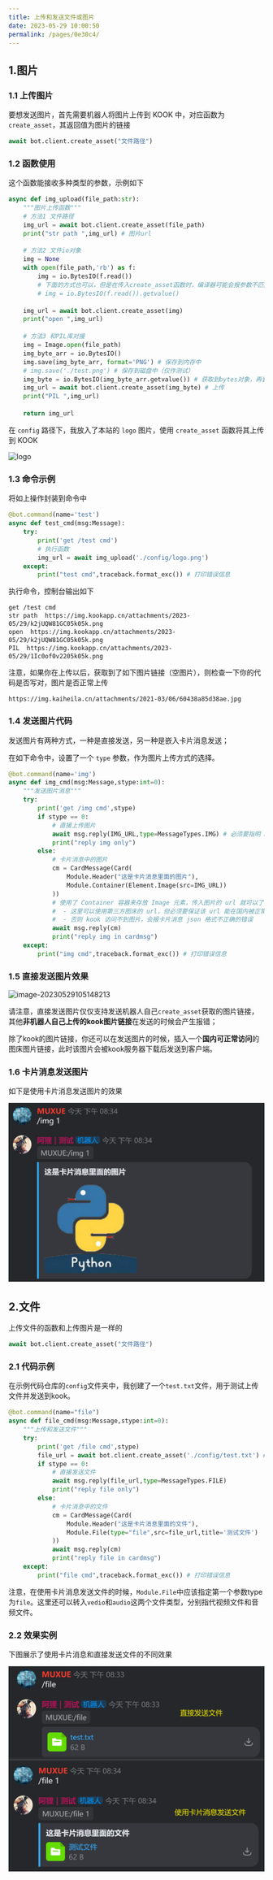 ```yaml
---
title: 上传和发送文件或图片
date: 2023-05-29 10:00:50
permalink: /pages/0e30c4/
---
```


## 1.图片

### 1.1 上传图片

要想发送图片，首先需要机器人将图片上传到 KOOK 中，对应函数为 `create_asset`，其返回值为图片的链接

~~~python
await bot.client.create_asset("文件路径")
~~~

### 1.2 函数使用

这个函数能接收多种类型的参数，示例如下

~~~python
async def img_upload(file_path:str):
    """图片上传函数"""
    # 方法1 文件路径
    img_url = await bot.client.create_asset(file_path)
    print("str path ",img_url) # 图片url

    # 方法2 文件io对象
    img = None
    with open(file_path,'rb') as f:
        img = io.BytesIO(f.read())
        # 下面的方式也可以，但是在传入create_asset函数时，编译器可能会报参数不匹配的警告
        # img = io.BytesIO(f.read()).getvalue() 
    
    img_url = await bot.client.create_asset(img) 
    print("open ",img_url)

    # 方法3 和PIL库对接
    img = Image.open(file_path)
    img_byte_arr = io.BytesIO()
    img.save(img_byte_arr, format='PNG') # 保存到内存中
    # img.save('./test.png') # 保存到磁盘中（仅作测试）
    img_byte = io.BytesIO(img_byte_arr.getvalue()) # 获取到bytes对象，再套一层io避免报警告
    img_url = await bot.client.create_asset(img_byte) # 上传
    print("PIL ",img_url)

    return img_url
~~~

在 `config` 路径下，我放入了本站的 `logo` 图片，使用 `create_asset` 函数将其上传到 KOOK

![logo](./img/logo.png)

### 1.3 命令示例

将如上操作封装到命令中

~~~python
@bot.command(name='test')
async def test_cmd(msg:Message):
    try:
        print('get /test cmd')
        # 执行函数
        img_url = await img_upload('./config/logo.png')
    except:
        print("test cmd",traceback.format_exc()) # 打印错误信息
~~~

执行命令，控制台输出如下

~~~
get /test cmd
str path  https://img.kookapp.cn/attachments/2023-05/29/k2jUQW81GC05k05k.png
open  https://img.kookapp.cn/attachments/2023-05/29/k2jUQW81GC05k05k.png
PIL  https://img.kookapp.cn/attachments/2023-05/29/1Ic0of0v2205k05k.png
~~~

注意，如果你在上传以后，获取到了如下图片链接（空图片），则检查一下你的代码是否写对，图片是否正常上传

```
https://img.kaiheila.cn/attachments/2021-03/06/60438a85d38ae.jpg
```

### 1.4 发送图片代码

发送图片有两种方式，一种是直接发送，另一种是嵌入卡片消息发送；

在如下命令中，设置了一个 `type` 参数，作为图片上传方式的选择。

~~~python
@bot.command(name='img')
async def img_cmd(msg:Message,stype:int=0):
    """发送图片消息"""
    try:
        print('get /img cmd',stype)
        if stype == 0:
            # 直接上传图片
            await msg.reply(IMG_URL,type=MessageTypes.IMG) # 必须要指明 msg 的类型为 IMG 图片
            print("reply img only")
        else:
            # 卡片消息中的图片
            cm = CardMessage(Card(
                Module.Header("这是卡片消息里面的图片"),
                Module.Container(Element.Image(src=IMG_URL))
            ))
            # 使用了 Container 容器来存放 Image 元素，传入图片的 url 就可以了
            #  - 这里可以使用第三方图床的 url，但必须要保证该 url 能在国内被正常访问
            #  - 否则 kook 访问不到图片，会报卡片消息 json 格式不正确的错误
            await msg.reply(cm)
            print("reply img in cardmsg")
    except:
        print("img cmd",traceback.format_exc()) # 打印错误信息
~~~

### 1.5 直接发送图片效果

![image-20230529105148213](./img/image-20230529105148213.png)

请注意，直接发送图片仅仅支持发送机器人自己`create_asset`获取的图片链接，其他**非机器人自己上传的kook图片链接**在发送的时候会产生报错；

除了kook的图片链接，你还可以在发送图片的时候，插入一个**国内可正常访问**的图床图片链接，此时该图片会被kook服务器下载后发送到客户端。

### 1.6 卡片消息发送图片

如下是使用卡片消息发送图片的效果

![image-20240123203608453](img/image-20240123203608453.png)

## 2.文件

上传文件的函数和上传图片是一样的

~~~python
await bot.client.create_asset("文件路径")
~~~

### 2.1 代码示例

在示例代码仓库的`config`文件夹中，我创建了一个`test.txt`文件，用于测试上传文件并发送到kook。

~~~python
@bot.command(name="file")
async def file_cmd(msg:Message,stype:int=0):
    """上传和发送文件"""
    try:
        print('get /file cmd',stype)
        file_url = await bot.client.create_asset('./config/test.txt') # 上传测试文件
        if stype == 0:
            # 直接发送文件
            await msg.reply(file_url,type=MessageTypes.FILE)
            print("reply file only")
        else:
            # 卡片消息中的文件
            cm = CardMessage(Card(
                Module.Header("这是卡片消息里面的文件"),
                Module.File(type="file",src=file_url,title='测试文件')
            ))
            await msg.reply(cm)
            print("reply file in cardmsg")
    except:
        print("file cmd",traceback.format_exc()) # 打印错误信息
~~~

注意，在使用卡片消息发送文件的时候，`Module.File`中应该指定第一个参数type为`file`。这里还可以转入`vedio`和`audio`这两个文件类型，分别指代视频文件和音频文件。

### 2.2 效果实例

下图展示了使用卡片消息和直接发送文件的不同效果

![image-20240123203709896](img/image-20240123203709896.png)

